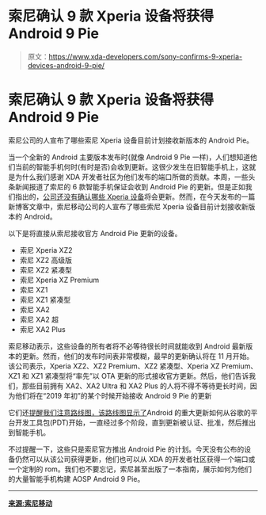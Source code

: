 # 索尼确认 9 款 Xperia 设备将获得 Android 9 Pie

> 原文：<https://www.xda-developers.com/sony-confirms-9-xperia-devices-android-9-pie/>

# 索尼确认 9 款 Xperia 设备将获得 Android 9 Pie

索尼公司的人宣布了哪些索尼 Xperia 设备目前计划接收新版本的 Android Pie。

当一个全新的 Android 主要版本发布时(就像 Android 9 Pie 一样)，人们想知道他们当前的智能手机何时(有时是否)会收到更新。这很少发生在旧智能手机上，这就是为什么我们感谢 XDA 开发者社区为他们发布的端口所做的贡献。本周，一些头条新闻报道了索尼的 6 款智能手机保证会收到 Android Pie 的更新。但是正如我们指出的，[公司还没有确认哪些 Xperia 设备](https://www.xda-developers.com/sony-xperia-android-pie-update-roadmap/)将会更新。然而，在今天发布的一篇新博客文章中，索尼移动公司的人宣布了哪些索尼 Xperia 设备目前计划接收新版本的 Android。

以下是将直接从索尼接收官方 Android Pie 更新的设备。

*   索尼 Xperia XZ2
*   索尼 XZ2 高级版
*   索尼 XZ2 紧凑型
*   索尼 Xperia XZ Premium
*   索尼 XZ1
*   索尼 XZ1 紧凑型
*   索尼 XA2
*   索尼 XA2 超
*   索尼 XA2 Plus

索尼移动表示，这些设备的所有者将不必等待很长时间就能收到 Android 最新版本的更新。然而，他们的发布时间表非常模糊，最早的更新确认将在 11 月开始。该公司表示，Xperia XZ2、XZ2 Premium、XZ2 紧凑型、Xperia XZ Premium、XZ1 和 XZ1 紧凑型将“率先”以 OTA 更新的形式接收官方更新。然后，他们告诉我们，那些目前拥有 XA2、XA2 Ultra 和 XA2 Plus 的人将不得不等待更长时间，因为他们将在“2019 年初”的某个时候开始接收 Android 9 Pie 的更新

它们还[提醒我们注意路线图，该路线图显示了](https://www.xda-developers.com/how-android-software-update-sony/)Android 的重大更新如何从谷歌的平台开发工具包(PDT)开始，一直经过多个阶段，直到更新被认证、批准，然后推出到智能手机。

不过提醒一下，这些只是索尼官方推出 Android Pie 的计划。今天没有公布的设备仍然可以从该公司获得更新，他们也可以从 XDA 的开发者社区获得一个端口或一个定制的 rom。我们也不要忘记，索尼甚至出版了一本指南，展示如何为他们的大量智能手机构建 AOSP Android 9 Pie。

* * *

[**来源:索尼移动**](https://blogs.sonymobile.com/2018/08/16/can-update-xperia-android-pie/)